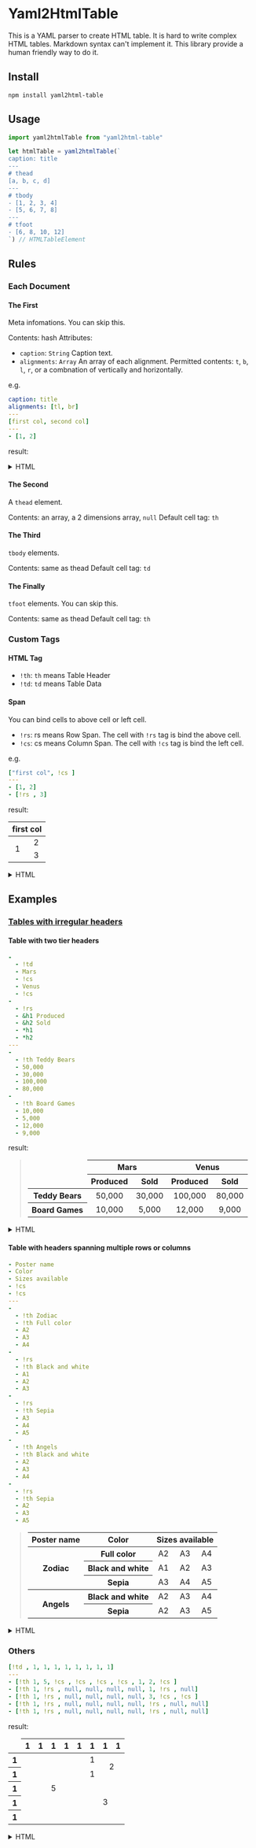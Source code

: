 # Yaml2HtmlTable

This is a YAML parser to create HTML table. It is hard to write complex HTML tables. Markdown syntax can't implement it. This library provide a human friendly way to do it.

## Install

```
npm install yaml2html-table
```

## Usage

```javascript
import yaml2htmlTable from "yaml2html-table"

let htmlTable = yaml2htmlTable(`
caption: title
---
# thead
[a, b, c, d]
---
# tbody
- [1, 2, 3, 4]
- [5, 6, 7, 8]
---
# tfoot
- [6, 8, 10, 12]
`) // HTMLTableElement
```

## Rules

### Each Document

#### The First
Meta infomations. You can skip this.

Contents: hash
Attributes:

- `caption`: `String` Caption text.
- `alignments`: `Array` An array of each alignment. Permitted contents: `t`, `b`, `l`, `r`, or a combnation of vertically and horizontally.

e.g.

```yaml
caption: title
alignments: [tl, br]
---
[first col, second col]
---
- [1, 2]
```

result:

<details>
<summary>HTML</summary>

```html
<table>
  <caption>title</caption>
  <thead>
      <tr>
          <th style="text-align: left; vertical-align: top;" scope="col">first col</th>
          <th style="text-align: right; vertical-align: bottom;" scope="col">second col</th>
      </tr>
  </thead>
  <tbody>
      <tr>
          <td style="text-align: left; vertical-align: top;">1</td>
          <td style="text-align: right; vertical-align: bottom;">2</td>
      </tr>
  </tbody>
</table>
```

</details>

#### The Second
A `thead` element.

Contents: an array, a 2 dimensions array, `null`
Default cell tag: `th`

#### The Third
`tbody` elements.

Contents: same as thead
Default cell tag: `td`

#### The Finally
`tfoot` elements. You can skip this.

Contents: same as thead
Default cell tag: `th`

### Custom Tags

#### HTML Tag

- `!th`: `th` means Table Header
- `!td`: `td` means Table Data

#### Span

You can bind cells to above cell or left cell.

- `!rs`: rs means Row Span. The cell with `!rs` tag is bind the above cell.
- `!cs`: cs means Column Span. The cell with `!cs` tag is bind the left cell.

e.g. 
```yaml
["first col", !cs ]
---
- [1, 2]
- [!rs , 3]
```

result:

<table>
  <thead>
      <tr>
          <th style="text-align: center; vertical-align: center;" colspan="2" scope="colgroup">first col</th>
      </tr>
  </thead>
  <tbody>
      <tr>
          <td style="text-align: center; vertical-align: center;" rowspan="2">1</td>
          <td style="text-align: center; vertical-align: center;">2</td>
      </tr>
      <tr>
          <td style="text-align: center; vertical-align: center;">3</td>
      </tr>
  </tbody>
</table>

<details>
<summary>HTML</summary>

```html
<table>
  <thead>
      <tr>
          <th style="text-align: center; vertical-align: center;" colspan="2" scope="colgroup">first col</th>
      </tr>
  </thead>
  <tbody>
      <tr>
          <td style="text-align: center; vertical-align: center;" rowspan="2">1</td>
          <td style="text-align: center; vertical-align: center;">2</td>
      </tr>
      <tr>
          <td style="text-align: center; vertical-align: center;">3</td>
      </tr>
  </tbody>
</table>
```

</details>

## Examples

### [Tables with irregular headers](https://www.w3.org/WAI/tutorials/tables/irregular/)

#### Table with two tier headers

```yaml
- 
  - !td
  - Mars
  - !cs 
  - Venus
  - !cs 
- 
  - !rs
  - &h1 Produced
  - &h2 Sold
  - *h1
  - *h2
---
- 
  - !th Teddy Bears
  - 50,000
  - 30,000
  - 100,000
  - 80,000
- 
  - !th Board Games
  - 10,000
  - 5,000
  - 12,000
  - 9,000
```

result:

<blockquote>
<table>
  <col>
  <colgroup span="2"></colgroup>
  <colgroup span="2"></colgroup>
  <thead>
      <tr>
        <td style="text-align: center; vertical-align: center;" rowspan="2"></td>
        <th style="text-align: center; vertical-align: center;" colspan="2" scope="colgroup">Mars</th>
        <th style="text-align: center; vertical-align: center;" colspan="2" scope="colgroup">Venus</th>
      </tr>
      <tr>
          <th style="text-align: center; vertical-align: center;" scope="col">Produced</th>
          <th style="text-align: center; vertical-align: center;" scope="col">Sold</th>
          <th style="text-align: center; vertical-align: center;" scope="col">Produced</th>
          <th style="text-align: center; vertical-align: center;" scope="col">Sold</th>
      </tr>
  </thead>
  <tbody>
      <tr>
          <th style="text-align: center; vertical-align: center;" scope="row">Teddy Bears</th>
          <td style="text-align: center; vertical-align: center;">50,000</td>
          <td style="text-align: center; vertical-align: center;">30,000</td>
          <td style="text-align: center; vertical-align: center;">100,000</td>
          <td style="text-align: center; vertical-align: center;">80,000</td>
      </tr>
      <tr>
          <th style="text-align: center; vertical-align: center;" scope="row">Board Games</th>
          <td style="text-align: center; vertical-align: center;">10,000</td>
          <td style="text-align: center; vertical-align: center;">5,000</td>
          <td style="text-align: center; vertical-align: center;">12,000</td>
          <td style="text-align: center; vertical-align: center;">9,000</td>
      </tr>
  </tbody>
</table>
</blockquote>

<details>
<summary>HTML</summary>

```html
<table>
  <col>
  <colgroup span="2"></colgroup>
  <colgroup span="2"></colgroup>
  <thead>
      <tr>
        <td style="text-align: center; vertical-align: center;" rowspan="2"></td>
        <th style="text-align: center; vertical-align: center;" colspan="2" scope="colgroup">Mars</th>
        <th style="text-align: center; vertical-align: center;" colspan="2" scope="colgroup">Venus</th>
      </tr>
      <tr>
          <th style="text-align: center; vertical-align: center;" scope="col">Produced</th>
          <th style="text-align: center; vertical-align: center;" scope="col">Sold</th>
          <th style="text-align: center; vertical-align: center;" scope="col">Produced</th>
          <th style="text-align: center; vertical-align: center;" scope="col">Sold</th>
      </tr>
  </thead>
  <tbody>
      <tr>
          <th style="text-align: center; vertical-align: center;" scope="row">Teddy Bears</th>
          <td style="text-align: center; vertical-align: center;">50,000</td>
          <td style="text-align: center; vertical-align: center;">30,000</td>
          <td style="text-align: center; vertical-align: center;">100,000</td>
          <td style="text-align: center; vertical-align: center;">80,000</td>
      </tr>
      <tr>
          <th style="text-align: center; vertical-align: center;" scope="row">Board Games</th>
          <td style="text-align: center; vertical-align: center;">10,000</td>
          <td style="text-align: center; vertical-align: center;">5,000</td>
          <td style="text-align: center; vertical-align: center;">12,000</td>
          <td style="text-align: center; vertical-align: center;">9,000</td>
      </tr>
  </tbody>
</table>
```

</details>

#### Table with headers spanning multiple rows or columns

```yaml
- Poster name
- Color
- Sizes available
- !cs
- !cs
---
-
  - !th Zodiac
  - !th Full color
  - A2
  - A3
  - A4
-
  - !rs
  - !th Black and white
  - A1
  - A2
  - A3
- 
  - !rs
  - !th Sepia
  - A3
  - A4
  - A5
- 
  - !th Angels
  - !th Black and white
  - A2
  - A3
  - A4
- 
  - !rs
  - !th Sepia
  - A2
  - A3
  - A5
```

<blockquote>
<table>
  <thead>
      <tr>
        <th style="text-align: center; vertical-align: center;" scope="col">Poster name</th>
        <th style="text-align: center; vertical-align: center;" scope="col">Color</th>
        <th style="text-align: center; vertical-align: center;" colspan="3" scope="colgroup">Sizes available</th>
      </tr>
  </thead>
  <tbody></tbody>
  <tbody>
      <tr>
          <th style="text-align: center; vertical-align: center;" rowspan="3" scope="rowgroup">Zodiac</th>
          <th style="text-align: center; vertical-align: center;" scope="row">Full color</th>
          <td style="text-align: center; vertical-align: center;">A2</td>
          <td style="text-align: center; vertical-align: center;">A3</td>
          <td style="text-align: center; vertical-align: center;">A4</td>
      </tr>
      <tr>
          <th style="text-align: center; vertical-align: center;" scope="row">Black and white</th>
          <td style="text-align: center; vertical-align: center;">A1</td>
          <td style="text-align: center; vertical-align: center;">A2</td>
          <td style="text-align: center; vertical-align: center;">A3</td>
      </tr>
      <tr>
          <th style="text-align: center; vertical-align: center;" scope="row">Sepia</th>
          <td style="text-align: center; vertical-align: center;">A3</td>
          <td style="text-align: center; vertical-align: center;">A4</td>
          <td style="text-align: center; vertical-align: center;">A5</td>
      </tr>
  </tbody>
  <tbody>
      <tr>
          <th style="text-align: center; vertical-align: center;" rowspan="2" scope="rowgroup">Angels</th>
          <th style="text-align: center; vertical-align: center;" scope="row">Black and white</th>
          <td style="text-align: center; vertical-align: center;">A2</td>
          <td style="text-align: center; vertical-align: center;">A3</td>
          <td style="text-align: center; vertical-align: center;">A4</td>
      </tr>
      <tr>
          <th style="text-align: center; vertical-align: center;" scope="row">Sepia</th>
          <td style="text-align: center; vertical-align: center;">A2</td>
          <td style="text-align: center; vertical-align: center;">A3</td>
          <td style="text-align: center; vertical-align: center;">A5</td>
      </tr>
  </tbody>
</table>
</blockquote>

<details>
<summary>HTML</summary>

```html
<table>
  <thead>
      <tr>
        <th style="text-align: center; vertical-align: center;" scope="col">Poster name</th>
        <th style="text-align: center; vertical-align: center;" scope="col">Color</th>
        <th style="text-align: center; vertical-align: center;" colspan="3" scope="colgroup">Sizes available</th>
      </tr>
  </thead>
  <tbody></tbody>
  <tbody>
      <tr>
          <th style="text-align: center; vertical-align: center;" rowspan="3" scope="rowgroup">Zodiac</th>
          <th style="text-align: center; vertical-align: center;" scope="row">Full color</th>
          <td style="text-align: center; vertical-align: center;">A2</td>
          <td style="text-align: center; vertical-align: center;">A3</td>
          <td style="text-align: center; vertical-align: center;">A4</td>
      </tr>
      <tr>
          <th style="text-align: center; vertical-align: center;" scope="row">Black and white</th>
          <td style="text-align: center; vertical-align: center;">A1</td>
          <td style="text-align: center; vertical-align: center;">A2</td>
          <td style="text-align: center; vertical-align: center;">A3</td>
      </tr>
      <tr>
          <th style="text-align: center; vertical-align: center;" scope="row">Sepia</th>
          <td style="text-align: center; vertical-align: center;">A3</td>
          <td style="text-align: center; vertical-align: center;">A4</td>
          <td style="text-align: center; vertical-align: center;">A5</td>
      </tr>
  </tbody>
  <tbody>
      <tr>
          <th style="text-align: center; vertical-align: center;" rowspan="2" scope="rowgroup">Angels</th>
          <th style="text-align: center; vertical-align: center;" scope="row">Black and white</th>
          <td style="text-align: center; vertical-align: center;">A2</td>
          <td style="text-align: center; vertical-align: center;">A3</td>
          <td style="text-align: center; vertical-align: center;">A4</td>
      </tr>
      <tr>
          <th style="text-align: center; vertical-align: center;" scope="row">Sepia</th>
          <td style="text-align: center; vertical-align: center;">A2</td>
          <td style="text-align: center; vertical-align: center;">A3</td>
          <td style="text-align: center; vertical-align: center;">A5</td>
      </tr>
  </tbody>
</table>
```

</details>


### Others

```yaml
[!td , 1, 1, 1, 1, 1, 1, 1, 1]
---
- [!th 1, 5, !cs , !cs , !cs , !cs , 1, 2, !cs ]
- [!th 1, !rs , null, null, null, null, 1, !rs , null]
- [!th 1, !rs , null, null, null, null, 3, !cs , !cs ]
- [!th 1, !rs , null, null, null, null, !rs , null, null]
- [!th 1, !rs , null, null, null, null, !rs , null, null]
```

result: 

<table>
  <thead>
      <tr>
          <td style="text-align: center; vertical-align: center;"></td>
          <th style="text-align: center; vertical-align: center;" scope="col">1</th>
          <th style="text-align: center; vertical-align: center;" scope="col">1</th>
          <th style="text-align: center; vertical-align: center;" scope="col">1</th>
          <th style="text-align: center; vertical-align: center;" scope="col">1</th>
          <th style="text-align: center; vertical-align: center;" scope="col">1</th>
          <th style="text-align: center; vertical-align: center;" scope="col">1</th>
          <th style="text-align: center; vertical-align: center;" scope="col">1</th>
          <th style="text-align: center; vertical-align: center;" scope="col">1</th>
      </tr>
  </thead>
  <tbody>
      <tr>
          <th style="text-align: center; vertical-align: center;" scope="row">1</th>
          <td style="text-align: center; vertical-align: center;" colspan="5" rowspan="5">5</td>
          <td style="text-align: center; vertical-align: center;">1</td>
          <td style="text-align: center; vertical-align: center;" colspan="2" rowspan="2">2</td>
      </tr>
      <tr>
          <th style="text-align: center; vertical-align: center;" scope="row">1</th>
          <td style="text-align: center; vertical-align: center;">1</td>
      </tr>
      <tr>
          <th style="text-align: center; vertical-align: center;" scope="row">1</th>
          <td style="text-align: center; vertical-align: center;" colspan="3" rowspan="3">3</td>
      </tr>
      <tr>
          <th style="text-align: center; vertical-align: center;" scope="row">1</th>
      </tr>
      <tr>
          <th style="text-align: center; vertical-align: center;" scope="row">1</th>
      </tr>
  </tbody>
</table>

<details>
<summary>HTML</summary>

```html
<table>
  <thead>
      <tr>
          <td style="text-align: center; vertical-align: center;"></td>
          <th style="text-align: center; vertical-align: center;" scope="col">1</th>
          <th style="text-align: center; vertical-align: center;" scope="col">1</th>
          <th style="text-align: center; vertical-align: center;" scope="col">1</th>
          <th style="text-align: center; vertical-align: center;" scope="col">1</th>
          <th style="text-align: center; vertical-align: center;" scope="col">1</th>
          <th style="text-align: center; vertical-align: center;" scope="col">1</th>
          <th style="text-align: center; vertical-align: center;" scope="col">1</th>
          <th style="text-align: center; vertical-align: center;" scope="col">1</th>
      </tr>
  </thead>
  <tbody>
      <tr>
          <th style="text-align: center; vertical-align: center;" scope="row">1</th>
          <td style="text-align: center; vertical-align: center;" colspan="5" rowspan="5">5</td>
          <td style="text-align: center; vertical-align: center;">1</td>
          <td style="text-align: center; vertical-align: center;" colspan="2" rowspan="2">2</td>
      </tr>
      <tr>
          <th style="text-align: center; vertical-align: center;" scope="row">1</th>
          <td style="text-align: center; vertical-align: center;">1</td>
      </tr>
      <tr>
          <th style="text-align: center; vertical-align: center;" scope="row">1</th>
          <td style="text-align: center; vertical-align: center;" colspan="3" rowspan="3">3</td>
      </tr>
      <tr>
          <th style="text-align: center; vertical-align: center;" scope="row">1</th>
      </tr>
      <tr>
          <th style="text-align: center; vertical-align: center;" scope="row">1</th>
      </tr>
  </tbody>
</table>
```

</details>